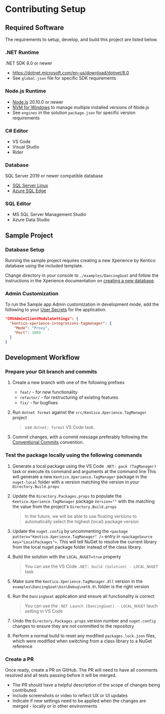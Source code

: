 # Contributing Setup

## Required Software

The requirements to setup, develop, and build this project are listed below.

### .NET Runtime

.NET SDK 8.0 or newer

- <https://dotnet.microsoft.com/en-us/download/dotnet/8.0>
- See `global.json` file for specific SDK requirements

### Node.js Runtime

- [Node.js](https://nodejs.org/en/download) 20.10.0 or newer
- [NVM for Windows](https://github.com/coreybutler/nvm-windows) to manage multiple installed versions of Node.js
- See `engines` in the solution `package.json` for specific version requirements

### C# Editor

- VS Code
- Visual Studio
- Rider

### Database

SQL Server 2019 or newer compatible database

- [SQL Server Linux](https://learn.microsoft.com/en-us/sql/linux/sql-server-linux-setup?view=sql-server-ver15)
- [Azure SQL Edge](https://learn.microsoft.com/en-us/azure/azure-sql-edge/disconnected-deployment)

### SQL Editor

- MS SQL Server Management Studio
- Azure Data Studio

## Sample Project

### Database Setup

Running the sample project requires creating a new Xperience by Kentico database using the included template.

Change directory in your console to `./examples/DancingGoat` and follow the instructions in the Xperience
documentation on [creating a new database](https://docs.xperience.io/xp26/developers-and-admins/installation#Installation-CreatetheprojectdatabaseCreateProjectDatabase).

### Admin Customization

To run the Sample app Admin customization in development mode, add the following to your [User Secrets](https://learn.microsoft.com/en-us/aspnet/core/security/app-secrets?view=aspnetcore-7.0&tabs=windows#secret-manager) for the application.

```json
"CMSAdminClientModuleSettings": {
  "kentico-xperience-integrations-tagmanager": {
    "Mode": "Proxy",
    "Port": 3009
  }
}
```

## Development Workflow

### Prepare your Git branch and commits

1. Create a new branch with one of the following prefixes

   - `feat/` - for new functionality
   - `refactor/` - for restructuring of existing features
   - `fix/` - for bugfixes

1. Run `dotnet format` against the `src/Kentico.Xperience.TagManager` project

   > use `dotnet: format` VS Code task.

1. Commit changes, with a commit message preferably following the [Conventional Commits](https://www.conventionalcommits.org/en/v1.0.0/#summary) convention.

### Test the package locally using the following commands

1. Generate a local package using the VS Code `.NET: pack (TagManager)` task or execute its command and arguments at the command line
   This will generate a new `Kentico.Xperience.TagManager` package in the `nuget-local` folder with a version matching the version in your `Directory.Build.props`

1. Update the `Directory.Packages.props` to populate the `Kentico.Xperience.TagManager` package `Version=""` with the matching the value from the project's `Directory.Build.props`

   > In the future, we will be able to use floating versions to automatically select the highest (local) package version

1. Update the `nuget.config` by uncommenting the `<package pattern="Kentico.Xperience.TagManager" />` entry in `<packageSource key="LocalPackages">`. This will tell NuGet to resolve the current library from the local nuget package folder instead of the class library.

1. Build the solution with the `LOCAL_NUGET=true` property

   > You can use the VS Code `.NET: build (Solution) - LOCAL_NUGET` task

1. Make sure the `Kentico.Xperience.TagManager.dll` version in the `examples\DancingGoat\bin\Debug\net6.0\` folder is the right version

1. Run the `DancingGoat` application and ensure all functionality is correct

   > You can use the `.NET Launch (DancingGoat) - LOCAL_NUGET` lauch setting in VS Code

1. Undo the `Directory.Packages.props` version number and `nuget.config` changes to ensure they are not committed to the repository

1. Perform a normal build to reset any modified `packages.lock.json` files, which were modified when switching from a class library to a NuGet reference

### Create a PR

Once ready, create a PR on GitHub. The PR will need to have all comments resolved and all tests passing before it will be merged.

- The PR should have a helpful description of the scope of changes being contributed.
- Include screenshots or video to reflect UX or UI updates
- Indicate if new settings need to be applied when the changes are merged - locally or in other environments
